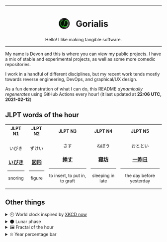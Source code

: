 ***

<h1 align="center">
<sub>
    <img src="readme/resources/avatar.png" height="36">
</sub>
&nbsp;
Gorialis
</h1>
<p align="center">
Hello! I like making tangible software.
</p>

***

My name is Devon and this is where you can view my public projects. I have a mix of stable and experimental projects, as well as some more comedic repositories.

I work in a handful of different disciplines, but my recent work tends mostly towards reverse engineering, DevOps, and graphical/UX design.

As a fun demonstration of what I can do, this README *dynamically regenerates* using GitHub Actions every hour! (it last updated at **22:06 UTC, 2021-02-12**)

<h2>JLPT words of the hour</h2>
<table>
    <tr>
        <th>JLPT N1</th>
        <th>JLPT N2</th>
        <th>JLPT N3</th>
        <th>JLPT N4</th>
        <th>JLPT N5</th>
    </tr>
    <tr>
        <td>
            <p align="center">いびき</p>
            <h3 align="center"><b><a href="https://jisho.org/search/%E3%81%84%E3%81%B3%E3%81%8D">いびき</a></b></h3>
            <hr>
            <p align="center">snoring</p>
        </td>
        <td>
            <p align="center">ずけい</p>
            <h3 align="center"><b><a href="https://jisho.org/search/%E5%9B%B3%E5%BD%A2">図形</a></b></h3>
            <hr>
            <p align="center">figure</p>
        </td>
        <td>
            <p align="center">さす</p>
            <h3 align="center"><b><a href="https://jisho.org/search/%E6%8C%BF%E3%81%99">挿す</a></b></h3>
            <hr>
            <p align="center">to insert,<wbr> to put in,<wbr> to graft</p>
        </td>
        <td>
            <p align="center">ねぼう</p>
            <h3 align="center"><b><a href="https://jisho.org/search/%E5%AF%9D%E5%9D%8A">寝坊</a></b></h3>
            <hr>
            <p align="center">sleeping in late</p>
        </td>
        <td>
            <p align="center">おととい</p>
            <h3 align="center"><b><a href="https://jisho.org/search/%E4%B8%80%E6%98%A8%E6%97%A5">一昨日</a></b></h3>
            <hr>
            <p align="center">the day before yesterday</p>
        </td>
    </tr>
</table>

<h2>Other things</h2>
<details>
<summary>🕙  World clock inspired by <a href="https://xkcd.com/now">XKCD now</a></summary>

> <img src="generated/now.png" width="512">

</details>
<details>
<summary>🌑 Lunar phase</summary>

The moon is approximately 6.04% through its phase (New Moon).

</details>
<details>
<summary>&#x1f5bc; Fractal of the hour</summary>

> <img src="generated/fractal.png" width="512">

</details>
<details>
<summary>&#x23f2; Year percentage bar</summary>
<pre><code>2021 [██▁▁▁▁▁▁▁▁▁▁▁▁▁▁▁▁▁▁] 11.76%</code></pre>
</details>
